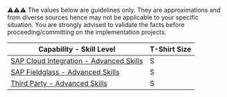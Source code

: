 :warning::warning::warning:  The values below are guidelines only. They are approximations and from diverse sources hence may not be applicable to your specific situation. You are strongly advised to validate the facts before proceeding/committing on the implementation projects.

Capability - Skill Level | T-Shirt Size
--- | ---
[SAP Cloud Integration - Advanced Skills](../Application_Skill_Level_Definition.md#cloud-integration---advanced-skills) | S
[SAP Fieldglass - Advanced Skills](../Application_Skill_Level_Definition.md#sap-fieldglass---advanced-skills) | S
[Third Party - Advanced Skills](../Application_Skill_Level_Definition.md#third-party---advanced-skills) | S
